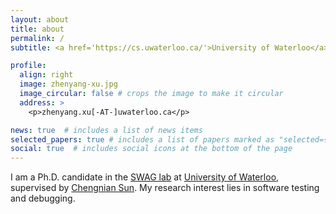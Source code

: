 ```yaml
---
layout: about
title: about
permalink: /
subtitle: <a href='https://cs.uwaterloo.ca/'>University of Waterloo</a>.

profile:
  align: right
  image: zhenyang-xu.jpg
  image_circular: false # crops the image to make it circular
  address: >
    <p>zhenyang.xu[-AT-]uwaterloo.ca</p>

news: true  # includes a list of news items
selected_papers: true # includes a list of papers marked as "selected={true}"
social: true  # includes social icons at the bottom of the page
---
```



I am a Ph.D. candidate in the <a href='https://www.swag.uwaterloo.ca/www/index.html'> SWAG lab</a> at <a href='https://cs.uwaterloo.ca/'> University of Waterloo</a>, supervised by <a href='https://cs.uwaterloo.ca/~cnsun/'>Chengnian Sun</a>. My research interest lies in software testing and debugging.

<!-- Write your biography here. Tell the world about yourself. Link to your favorite [subreddit](http://reddit.com). You can put a picture in, too. The code is already in, just name your picture `prof_pic.jpg` and put it in the `img/` folder.

Put your address / P.O. box / other info right below your picture. You can also disable any these elements by editing `profile` property of the YAML header of your `_pages/about.md`. Edit `_bibliography/papers.bib` and Jekyll will render your [publications page](/al-folio/publications/) automatically.

Link to your social media connections, too. This theme is set up to use [Font Awesome icons](http://fortawesome.github.io/Font-Awesome/) and [Academicons](https://jpswalsh.github.io/academicons/), like the ones below. Add your Facebook, Twitter, LinkedIn, Google Scholar, or just disable all of them. -->
